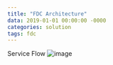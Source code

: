 ```yaml
---
title: "FDC Architecture"
data: 2019-01-01 00:00:00 -0000
categories: solution 
tags: fdc
---
```


Service Flow
![image](https://user-images.githubusercontent.com/33934527/56470026-3d60ff00-647c-11e9-9097-343c270ffbd9.png)
